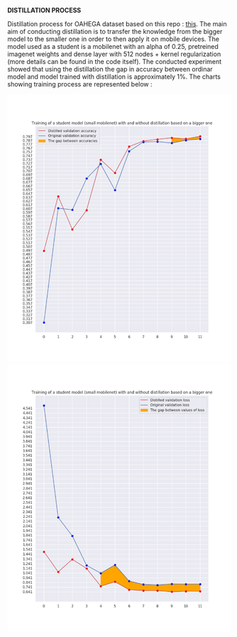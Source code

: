 **DISTILLATION PROCESS**

Distillation process for OAHEGA dataset based on this repo : <a href=https://github.com/johnkorn/distillation>this</a>.
The main aim of conducting distillation is to transfer the knowledge from the bigger model to the smaller one in order to then apply it on mobile devices. The model used as a student is a mobilenet with an alpha of 0.25, pretreined imagenet weights and dense layer with 512 nodes + kernel regularization (more details can be found in the code itself). The conducted experiment showed that using the distillation the gap in accuracy between ordinar model and model trained with distillation is approximately 1%. The charts showing training process are represented below :

<IMG src='logs_with_jupyter/comparison_distill_acc.png'>
  


<IMG src='logs_with_jupyter/comparison_distill_loss.png'>
